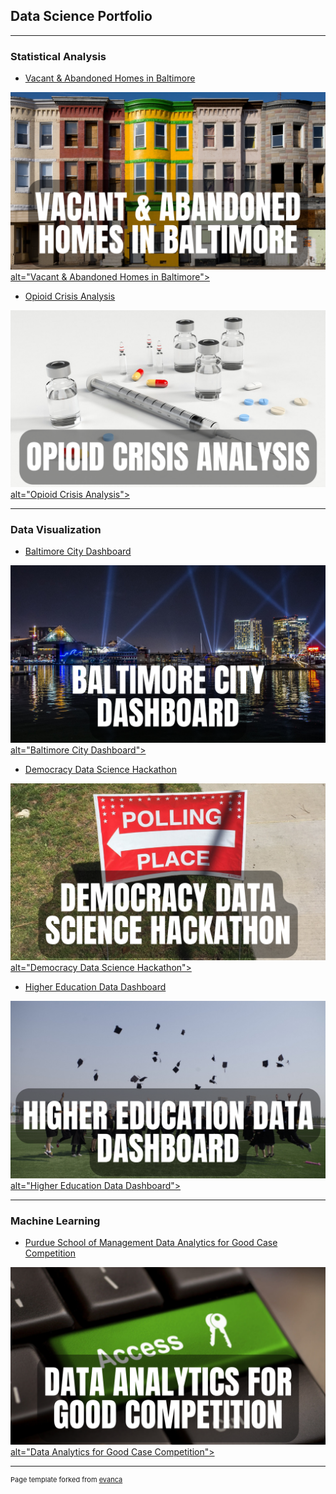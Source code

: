 ## Data Science Portfolio

---

### Statistical Analysis 

- [Vacant & Abandoned Homes in Baltimore](https://rpubs.com/jspayd/vacant-homes-baltimore)
<a target="_blank" href="https://rpubs.com/jspayd/vacant-homes-baltimore">
  <img src="images/vacant-homes-baltimore.png?raw=true"/> alt="Vacant & Abandoned Homes in Baltimore">
</a>


- [Opioid Crisis Analysis](https://rpubs.com/jspayd/opioid-crisis)
<a target="_blank" href="https://rpubs.com/jspayd/opioid-crisis">
  <img src="images/opioid-crisis-analysis.png?raw=true"/> alt="Opioid Crisis Analysis">
</a>

---

### Data Visualization

- [Baltimore City Dashboard](https://sites.google.com/view/jspayd-baltimore-city/home/baltimore-city-dashboard)
<a target="_blank" href="https://sites.google.com/view/jspayd-baltimore-city/home/baltimore-city-dashboard">
  <img src="images/baltimore-city-dashboard.png?raw=true"/> alt="Baltimore City Dashboard">
</a>

- [Democracy Data Science Hackathon](https://rpubs.com/jspayd/ddsh2022)
<a target="_blank" href="https://rpubs.com/jspayd/ddsh2022">
  <img src="images/democracy-data-science-hackathon.png?raw=true"/> alt="Democracy Data Science Hackathon">
</a>

- [Higher Education Data Dashboard](https://rpubs.com/jspayd/IPEDS)
<a target="_blank" href="https://rpubs.com/jspayd/IPEDS">
  <img src="images/higher-education-data-dashboard.png?raw=true"/> alt="Higher Education Data Dashboard">
</a>

---

### Machine Learning

- [Purdue School of Management Data Analytics for Good Case Competition](/sample_page)
<a target="_blank" href="/sample_page">
  <img src="images/data-analytics-for-good-competition.png?raw=true"/> alt="Data Analytics for Good Case Competition">
</a>


---
<p style="font-size:11px">Page template forked from <a href="https://github.com/evanca/quick-portfolio">evanca</a></p>
<!-- Remove above link if you don't want to attibute -->
